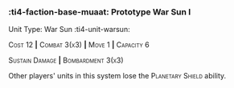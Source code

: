 ### :ti4-faction-base-muaat: **Prototype War Sun I**

Unit Type: War Sun :ti4-unit-warsun: 

<span style="font-variant:small-caps;">Cost 1</span>2 __|__ <span style="font-variant:small-caps;">Combat 3(x3)</span> __|__ <span style="font-variant:small-caps;">Move 1</span> __|__ <span style="font-variant:small-caps;">Capacity 6</span>

<span style="font-variant:small-caps;">Sustain Damage</span> __|__ <span style="font-variant:small-caps;">Bombardment 3(x3)</span>

Other players' units in this system lose the <span style="font-variant:small-caps;">Planetary Shield</span> ability.
